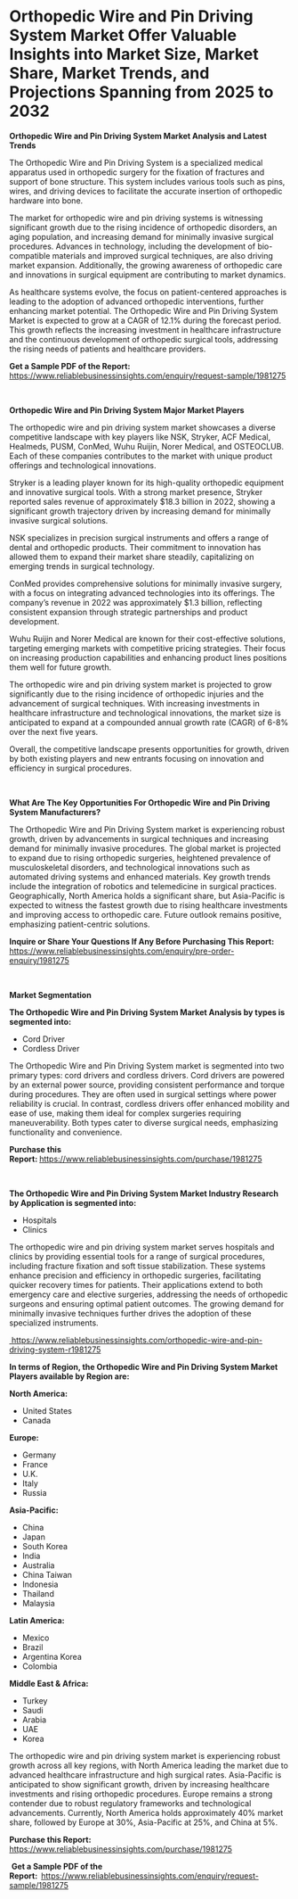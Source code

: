 <p><h1>Orthopedic Wire and Pin Driving System Market Offer Valuable Insights into Market Size, Market Share, Market Trends, and Projections Spanning from 2025 to 2032</h1></p><p><strong>Orthopedic Wire and Pin Driving System Market Analysis and Latest Trends</strong></p>
<p><p>The Orthopedic Wire and Pin Driving System is a specialized medical apparatus used in orthopedic surgery for the fixation of fractures and support of bone structure. This system includes various tools such as pins, wires, and driving devices to facilitate the accurate insertion of orthopedic hardware into bone.</p><p>The market for orthopedic wire and pin driving systems is witnessing significant growth due to the rising incidence of orthopedic disorders, an aging population, and increasing demand for minimally invasive surgical procedures. Advances in technology, including the development of bio-compatible materials and improved surgical techniques, are also driving market expansion. Additionally, the growing awareness of orthopedic care and innovations in surgical equipment are contributing to market dynamics.</p><p>As healthcare systems evolve, the focus on patient-centered approaches is leading to the adoption of advanced orthopedic interventions, further enhancing market potential. The Orthopedic Wire and Pin Driving System Market is expected to grow at a CAGR of 12.1% during the forecast period. This growth reflects the increasing investment in healthcare infrastructure and the continuous development of orthopedic surgical tools, addressing the rising needs of patients and healthcare providers.</p></p>
<p><strong>Get a Sample PDF of the Report:&nbsp;</strong> <a href="https://www.reliablebusinessinsights.com/enquiry/request-sample/1981275?utm_campaign=2843&utm_medium=2&utm_source=Github&utm_content=ia&utm_term=16042025&utm_id=orthopedic-wire-and-pin-driving-system">https://www.reliablebusinessinsights.com/enquiry/request-sample/1981275</a></p>
<p>&nbsp;</p>
<p><strong>Orthopedic Wire and Pin Driving System Major Market Players</strong></p>
<p><p>The orthopedic wire and pin driving system market showcases a diverse competitive landscape with key players like NSK, Stryker, ACF Medical, Healmeds, PUSM, ConMed, Wuhu Ruijin, Norer Medical, and OSTEOCLUB. Each of these companies contributes to the market with unique product offerings and technological innovations.</p><p>Stryker is a leading player known for its high-quality orthopedic equipment and innovative surgical tools. With a strong market presence, Stryker reported sales revenue of approximately $18.3 billion in 2022, showing a significant growth trajectory driven by increasing demand for minimally invasive surgical solutions.</p><p>NSK specializes in precision surgical instruments and offers a range of dental and orthopedic products. Their commitment to innovation has allowed them to expand their market share steadily, capitalizing on emerging trends in surgical technology.</p><p>ConMed provides comprehensive solutions for minimally invasive surgery, with a focus on integrating advanced technologies into its offerings. The company’s revenue in 2022 was approximately $1.3 billion, reflecting consistent expansion through strategic partnerships and product development.</p><p>Wuhu Ruijin and Norer Medical are known for their cost-effective solutions, targeting emerging markets with competitive pricing strategies. Their focus on increasing production capabilities and enhancing product lines positions them well for future growth.</p><p>The orthopedic wire and pin driving system market is projected to grow significantly due to the rising incidence of orthopedic injuries and the advancement of surgical techniques. With increasing investments in healthcare infrastructure and technological innovations, the market size is anticipated to expand at a compounded annual growth rate (CAGR) of 6-8% over the next five years.</p><p>Overall, the competitive landscape presents opportunities for growth, driven by both existing players and new entrants focusing on innovation and efficiency in surgical procedures.</p></p>
<p>&nbsp;</p>
<p><strong>What Are The Key Opportunities For Orthopedic Wire and Pin Driving System Manufacturers?</strong></p>
<p><p>The Orthopedic Wire and Pin Driving System market is experiencing robust growth, driven by advancements in surgical techniques and increasing demand for minimally invasive procedures. The global market is projected to expand due to rising orthopedic surgeries, heightened prevalence of musculoskeletal disorders, and technological innovations such as automated driving systems and enhanced materials. Key growth trends include the integration of robotics and telemedicine in surgical practices. Geographically, North America holds a significant share, but Asia-Pacific is expected to witness the fastest growth due to rising healthcare investments and improving access to orthopedic care. Future outlook remains positive, emphasizing patient-centric solutions.</p></p>
<p><strong>Inquire or Share Your Questions If Any Before Purchasing This Report:</strong> <a href="https://www.reliablebusinessinsights.com/enquiry/pre-order-enquiry/1981275?utm_campaign=2843&utm_medium=2&utm_source=Github&utm_content=ia&utm_term=16042025&utm_id=orthopedic-wire-and-pin-driving-system">https://www.reliablebusinessinsights.com/enquiry/pre-order-enquiry/1981275</a></p>
<p>&nbsp;</p>
<p><strong>Market Segmentation</strong></p>
<p><strong>The Orthopedic Wire and Pin Driving System Market Analysis by types is segmented into:</strong></p>
<p><ul><li>Cord Driver</li><li>Cordless Driver</li></ul></p>
<p><p>The Orthopedic Wire and Pin Driving System market is segmented into two primary types: cord drivers and cordless drivers. Cord drivers are powered by an external power source, providing consistent performance and torque during procedures. They are often used in surgical settings where power reliability is crucial. In contrast, cordless drivers offer enhanced mobility and ease of use, making them ideal for complex surgeries requiring maneuverability. Both types cater to diverse surgical needs, emphasizing functionality and convenience.</p></p>
<p><strong>Purchase this Report:&nbsp;</strong><a href="https://www.reliablebusinessinsights.com/purchase/1981275?utm_campaign=2843&utm_medium=2&utm_source=Github&utm_content=ia&utm_term=16042025&utm_id=orthopedic-wire-and-pin-driving-system">https://www.reliablebusinessinsights.com/purchase/1981275</a></p>
<p>&nbsp;</p>
<p><strong>The Orthopedic Wire and Pin Driving System Market Industry Research by Application is segmented into:</strong></p>
<p><ul><li>Hospitals</li><li>Clinics</li></ul></p>
<p><p>The orthopedic wire and pin driving system market serves hospitals and clinics by providing essential tools for a range of surgical procedures, including fracture fixation and soft tissue stabilization. These systems enhance precision and efficiency in orthopedic surgeries, facilitating quicker recovery times for patients. Their applications extend to both emergency care and elective surgeries, addressing the needs of orthopedic surgeons and ensuring optimal patient outcomes. The growing demand for minimally invasive techniques further drives the adoption of these specialized instruments.</p></p>
<p><a href="https://www.reliablebusinessinsights.com/orthopedic-wire-and-pin-driving-system-r1981275?utm_campaign=2843&utm_medium=2&utm_source=Github&utm_content=ia&utm_term=16042025&utm_id=orthopedic-wire-and-pin-driving-system">&nbsp;https://www.reliablebusinessinsights.com/orthopedic-wire-and-pin-driving-system-r1981275</a></p>
<p><strong>In terms of Region, the Orthopedic Wire and Pin Driving System Market Players available by Region are:</strong></p>
<p>
    <p> <strong> North America: </strong>
        <ul>
            <li>United States</li>
            <li>Canada</li>
        </ul>
        </p> 
    <p> <strong> Europe: </strong>
        <ul>
            <li>Germany</li>
            <li>France</li>
            <li>U.K.</li>
            <li>Italy</li>
            <li>Russia</li>
        </ul>
        </p> 
    <p> <strong> Asia-Pacific: </strong>
        <ul>
            <li>China</li>
            <li>Japan</li>
            <li>South Korea</li>
            <li>India</li>
            <li>Australia</li>
            <li>China Taiwan</li>
            <li>Indonesia</li>
            <li>Thailand</li>
            <li>Malaysia</li>
        </ul>
        </p> 
    <p> <strong> Latin America: </strong>
        <ul>
            <li>Mexico</li>
            <li>Brazil</li>
            <li>Argentina Korea</li>
            <li>Colombia</li>
        </ul>
        </p> 
    <p> <strong> Middle East & Africa: </strong>
        <ul>
            <li>Turkey</li>
            <li>Saudi</li>
            <li>Arabia</li>
            <li>UAE</li>
            <li>Korea</li>
        </ul>
    </p>
    </p>
<p><p>The orthopedic wire and pin driving system market is experiencing robust growth across all key regions, with North America leading the market due to advanced healthcare infrastructure and high surgical rates. Asia-Pacific is anticipated to show significant growth, driven by increasing healthcare investments and rising orthopedic procedures. Europe remains a strong contender due to robust regulatory frameworks and technological advancements. Currently, North America holds approximately 40% market share, followed by Europe at 30%, Asia-Pacific at 25%, and China at 5%.</p></p>
<p><strong>Purchase this Report: </strong><a href="https://www.reliablebusinessinsights.com/purchase/1981275?utm_campaign=2843&utm_medium=2&utm_source=Github&utm_content=ia&utm_term=16042025&utm_id=orthopedic-wire-and-pin-driving-system">https://www.reliablebusinessinsights.com/purchase/1981275</a></p>
<p>&nbsp;<strong>Get a Sample PDF of the Report:&nbsp;&nbsp;</strong><a href="https://www.reliablebusinessinsights.com/enquiry/request-sample/1981275?utm_campaign=2843&utm_medium=2&utm_source=Github&utm_content=ia&utm_term=16042025&utm_id=orthopedic-wire-and-pin-driving-system">https://www.reliablebusinessinsights.com/enquiry/request-sample/1981275</a></p>
<p><strong></strong></p>
<p><p></p><p></p><p></p></p>